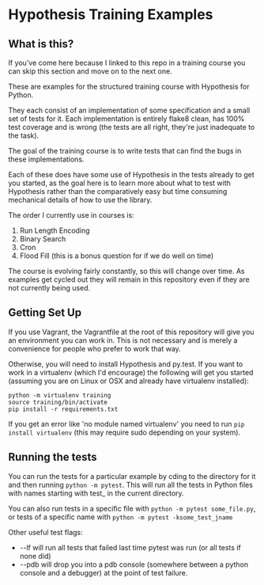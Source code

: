 # Hypothesis Training Examples

## What is this?

If you've come here because I linked to this repo in a training course
you can skip this section and move on to the next one.

These are examples for the structured training course with Hypothesis
for Python.

They each consist of an implementation of some specification and a small
set of tests for it. Each implementation is entirely flake8 clean, has
100% test coverage and is wrong (the tests are all right, they're just
inadequate to the task).

The goal of the training course is to write tests that can find the
bugs in these implementations.

Each of these does have some use of Hypothesis in the tests already to
get you started, as the goal here is to learn more about what to test
with Hypothesis rather than the comparatively easy but time consuming
mechanical details of how to use the library.

The order I currently use in courses is:

1. Run Length Encoding
2. Binary Search
3. Cron
4. Flood Fill (this is a bonus question for if we do well on time)

The course is evolving fairly constantly, so this will change over time.
As examples get cycled out they will remain in this repository even if
they are not currently being used.

## Getting Set Up

If you use Vagrant, the Vagrantfile at the root of this repository will
give you an environment you can work in. This is not necessary and is
merely a convenience for people who prefer to work that way.

Otherwise, you will need to install Hypothesis and py.test. If you want
to work in a virtualenv (which I'd encourage) the following will get you
started (assuming you are on Linux or OSX and already have virtualenv
installed):

```
python -m virtualenv training
source training/bin/activate
pip install -r requirements.txt
```

If you get an error like 'no module named virtualenv' you need to run
`pip install virtualenv` (this may require sudo depending on your
system).

## Running the tests

You can run the tests for a particular example by cding to the directory
for it and then running `python -m pytest`. This will run all the tests
in Python files with names starting with test_ in the current directory.

You can also run tests in a specific file with
`python -m pytest some_file.py`, or tests of a specific name with
`python -m pytest -ksome_test_jname`

Other useful test flags:

* --lf will run all tests that failed last time pytest was run (or all
  tests if none did)
* --pdb will drop you into a pdb console (somewhere between a python
  console and a debugger) at the point of test failure.

